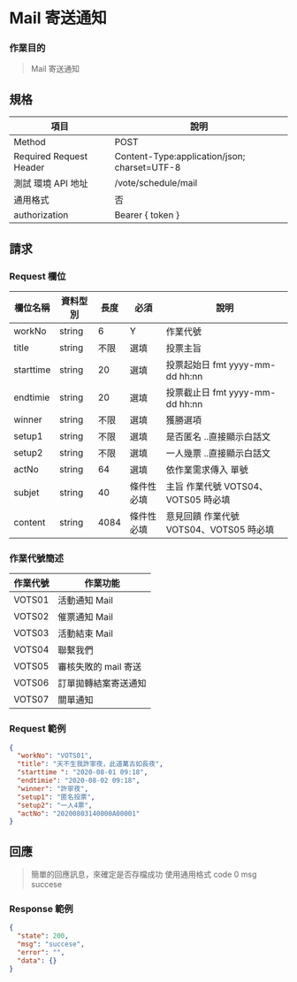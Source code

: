 # Mail 寄送通知

### 作業目的

> Mail 寄送通知

## 規格

| 項目                    | 說明                                         |
| ----------------------- | -------------------------------------------- |
| Method                  | POST                                         |
| Required Request Header | Content-Type:application/json; charset=UTF-8 |
| 測試 環境 API 地址      | /vote/schedule/mail                          |
| 通用格式                | 否                                           |
| authorization           | Bearer { token }                             |

## 請求

### Request 欄位

| 欄位名稱  | 資料型別 | 長度 | 必須       | 說明                                    |
| --------- | -------- | ---- | ---------- | --------------------------------------- |
| workNo    | string   | 6    | Y          | 作業代號                                |
| title     | string   | 不限 | 選填       | 投票主旨                                |
| starttime | string   | 20   | 選填       | 投票起始日 fmt yyyy-mm-dd hh:nn         |
| endtimie  | string   | 20   | 選填       | 投票截止日 fmt yyyy-mm-dd hh:nn         |
| winner    | string   | 不限 | 選填       | 獲勝選項                                |
| setup1    | string   | 不限 | 選填       | 是否匿名 ..直接顯示白話文               |
| setup2    | string   | 不限 | 選填       | 一人幾票 ..直接顯示白話文               |
| actNo     | string   | 64   | 選填       | 依作業需求傳入 單號                     |
| subjet    | string   | 40   | 條件性必填 | 主旨 作業代號 VOTS04、VOTS05 時必填     |
| content   | string   | 4084 | 條件性必填 | 意見回饋 作業代號 VOTS04、VOTS05 時必填 |

### 作業代號簡述

| 作業代號 | 作業功能             |
| -------- | -------------------- |
| VOTS01   | 活動通知 Mail        |
| VOTS02   | 催票通知 Mail        |
| VOTS03   | 活動結束 Mail        |
| VOTS04   | 聯繫我們             |
| VOTS05   | 審核失敗的 mail 寄送 |
| VOTS06   | 訂單拋轉結案寄送通知 |
| VOTS07   | 關單通知             |

### Request 範例

```json
{
  "workNo": "VOTS01",
  "title": "天不生我許寧夜，此道萬古如長夜",
  "starttime ": "2020-08-01 09:18",
  "endtimie": "2020-08-02 09:18",
  "winner": "許寧夜",
  "setup1": "匿名投票",
  "setup2": "一人4票",
  "actNo": "20200803140000A00001"
}
```

## 回應

> 簡單的回應訊息，來確定是否存檔成功
> 使用通用格式 code 0 msg succese

### Response 範例

```json
{
  "state": 200,
  "msg": "succese",
  "error": "",
  "data": {}
}
```

